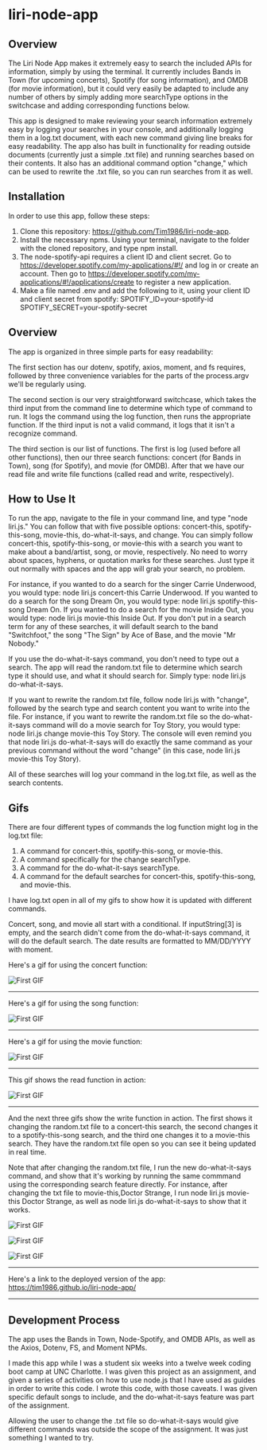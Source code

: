 # liri-node-app

## Overview

The Liri Node App makes it extremely easy to search the included APIs for information, simply by using the terminal. It currently includes Bands in Town (for upcoming concerts), Spotify (for song information), and OMDB (for movie information), but it could very easily be adapted to include any number of others by simply adding more searchType options in the switchcase and adding corresponding functions below. 

This app is designed to make reviewing your search information extremely easy by logging your searches in your console, and additionally logging them in a log.txt document, with each new command giving line breaks for easy readability. The app also has built in functionality for reading outside documents (currently just a simple .txt file) and running searches based on their contents. It also has an additional command option "change," which can be used to rewrite the .txt file, so you can run searches from it as well.

## Installation

In order to use this app, follow these steps:
1. Clone this repository: https://github.com/Tim1986/liri-node-app. 
2. Install the necessary npms. Using your terminal, navigate to the folder with the cloned repository, and type npm install. 
3. The node-spotify-api requires a client ID and client secret. Go to https://developer.spotify.com/my-applications/#!/ and log in or create an account. Then go to https://developer.spotify.com/my-applications/#!/applications/create to register a new application.
4. Make a file named .env and add the following to it, using your client ID and client secret from spotify:
SPOTIFY_ID=your-spotify-id
SPOTIFY_SECRET=your-spotify-secret

## Overview
The app is organized in three simple parts for easy readability:

The first section has our dotenv, spotify, axios, moment, and fs requires, followed by three convenience variables for the parts of the process.argv we'll be regularly using.

The second section is our very straightforward switchcase, which takes the third input from the command line to determine which type of command to run. It logs the command using the log function, then runs the appropriate function. If the third input is not a valid command, it logs that it isn't a recognize command.

The third section is our list of functions. The first is log (used before all other functions), then our three search functions: concert (for Bands in Town), song (for Spotify), and movie (for OMDB). After that we have our read file and write file functions (called read and write, respectively).

## How to Use It
To run the app, navigate to the file in your command line, and type "node liri.js." You can follow that with five possible options: concert-this, spotify-this-song, movie-this, do-what-it-says, and change. You can simply follow concert-this, spotify-this-song, or movie-this with a search you want to make about a band/artist, song, or movie, respectively. No need to worry about spaces, hyphens, or quotation marks for these searches. Just type it out normally with spaces and the app will grab your search, no problem. 

For instance, if you wanted to do a search for the singer Carrie Underwood, you would type: node liri.js concert-this Carrie Underwood. If you wanted to do a search for the song Dream On, you would type: node liri.js spotify-this-song Dream On. If you wanted to do a search for the movie Inside Out, you would type: node liri.js movie-this Inside Out. If you don't put in a search term for any of these searches, it will default search to the band "Switchfoot," the song "The Sign" by Ace of Base, and the movie "Mr Nobody."

If you use the do-what-it-says command, you don't need to type out a search. The app will read the random.txt file to determine which search type it should use, and what it should search for. Simply type: node liri.js do-what-it-says.

If you want to rewrite the random.txt file, follow node liri.js with "change", followed by the search type and search content you want to write into the file. For instance, if you want to rewrite the random.txt file so the do-what-it-says command will do a movie search for Toy Story, you would type: node liri.js change movie-this Toy Story. The console will even remind you that node liri.js do-what-it-says will do exactly the same command as your previous command without the word "change" (in this case, node liri.js movie-this Toy Story).

All of these searches will log your command in the log.txt file, as well as the search contents.

## Gifs

There are four different types of commands the log function might log in the log.txt file:
1. A command for concert-this, spotify-this-song, or movie-this.
2. A command specifically for the change searchType.
3. A command for the do-what-it-says searchType.
4. A command for the default searches for concert-this, spotify-this-song, and movie-this.

I have log.txt open in all of my gifs to show how it is updated with different commands.

Concert, song, and movie all start with a conditional. If inputString[3] is empty, and the search didn't come from the do-what-it-says command, it will do the default search. The date results are formatted to MM/DD/YYYY with moment.

Here's a gif for using the concert function:

![First GIF](/liri1.gif)

-------------------------------------------------------------------------------------------------------------------------------------------------------------------------

Here's a gif for using the song function:

![First GIF](/liri2.gif)

-------------------------------------------------------------------------------------------------------------------------------------------------------------------------

Here's a gif for using the movie function:

![First GIF](/liri3.gif)

-------------------------------------------------------------------------------------------------------------------------------------------------------------------------

This gif shows the read function in action: 

![First GIF](/liri4.gif)

-------------------------------------------------------------------------------------------------------------------------------------------------------------------------

And the next three gifs show the write function in action. The first shows it changing the random.txt file to a concert-this search, the second changes it to a spotify-this-song search, and the third one changes it to a movie-this search. They have the random.txt file open so you can see it being updated in real time. 

Note that after changing the random.txt file, I run the new do-what-it-says command, and show that it's working by running the same commmand using the corresponding search feature directly. For instance, after changing the txt file to movie-this,Doctor Strange, I run node liri.js movie-this Doctor Strange, as well as node liri.js do-what-it-says to show that it works.

![First GIF](/liri5.gif)

![First GIF](/liri6.gif)

![First GIF](/liri7.gif)

-------------------------------------------------------------------------------------------------------------------------------------------------------------------------

Here's a link to the deployed version of the app:
https://tim1986.github.io/liri-node-app/

-------------------------------------------------------------------------------------------------------------------------------------------------------------------------

## Development Process

The app uses the Bands in Town, Node-Spotify, and OMDB APIs, as well as the Axios, Dotenv, FS, and Moment NPMs.

I made this app while I was a student six weeks into a twelve week coding boot camp at UNC Charlotte. I was given this project as an assignment, and given a series of activities on how to use node.js that I have used as guides in order to write this code. I wrote this code, with those caveats. I was given specific default songs to include, and the do-what-it-says feature was part of the assignment. 

Allowing the user to change the .txt file so do-what-it-says would give different commands was outside the scope of the assignment. It was just something I wanted to try.
